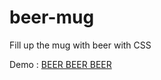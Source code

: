 # beer-mug
Fill up the mug with beer with CSS

Demo : [BEER BEER BEER](https://adityaanandmc.github.io/beer-mug/)
